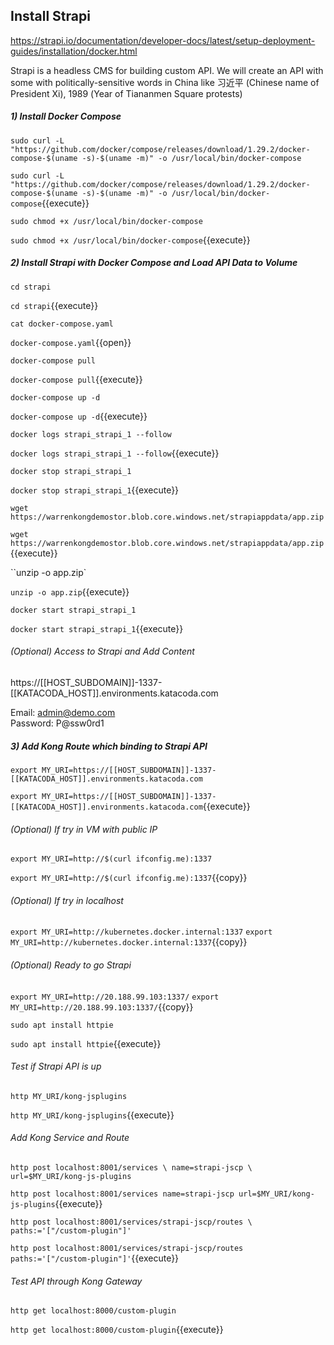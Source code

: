 ## Install Strapi
https://strapi.io/documentation/developer-docs/latest/setup-deployment-guides/installation/docker.html

Strapi is a headless CMS for building custom API. We will create an API with some with politically-sensitive words in China like 习近平 (Chinese name of President Xi), 1989 (Year of Tiananmen Square protests)

##### 1) Install Docker Compose

``sudo curl -L "https://github.com/docker/compose/releases/download/1.29.2/docker-compose-$(uname -s)-$(uname -m)" -o /usr/local/bin/docker-compose``

`sudo curl -L "https://github.com/docker/compose/releases/download/1.29.2/docker-compose-$(uname -s)-$(uname -m)" -o /usr/local/bin/docker-compose`{{execute}}

``sudo chmod +x /usr/local/bin/docker-compose``

`sudo chmod +x /usr/local/bin/docker-compose`{{execute}}

##### 2) Install Strapi with Docker Compose and Load API Data to Volume

``cd strapi``

`cd strapi`{{execute}}

``cat docker-compose.yaml``

`docker-compose.yaml`{{open}}

``docker-compose pull``

`docker-compose pull`{{execute}}

``docker-compose up -d``

`docker-compose up -d`{{execute}}

``docker logs strapi_strapi_1 --follow``

`docker logs strapi_strapi_1 --follow`{{execute}}

``docker stop strapi_strapi_1``

`docker stop strapi_strapi_1`{{execute}}

``wget https://warrenkongdemostor.blob.core.windows.net/strapiappdata/app.zip``

`wget https://warrenkongdemostor.blob.core.windows.net/strapiappdata/app.zip`{{execute}}

``unzip -o app.zip`

`unzip -o app.zip`{{execute}}

``docker start strapi_strapi_1``

`docker start strapi_strapi_1`{{execute}}

###### (Optional) Access to Strapi and Add Content

https://[[HOST_SUBDOMAIN]]-1337-[[KATACODA_HOST]].environments.katacoda.com

Email: admin@demo.com   
Password: P@ssw0rd1

##### 3) Add Kong Route which binding to Strapi API

``export MY_URI=https://[[HOST_SUBDOMAIN]]-1337-[[KATACODA_HOST]].environments.katacoda.com``

`export MY_URI=https://[[HOST_SUBDOMAIN]]-1337-[[KATACODA_HOST]].environments.katacoda.com`{{execute}}

###### (Optional) If try in VM with public IP

``export MY_URI=http://$(curl ifconfig.me):1337``

`export MY_URI=http://$(curl ifconfig.me):1337`{{copy}}

###### (Optional) If try in localhost

``export MY_URI=http://kubernetes.docker.internal:1337``
`export MY_URI=http://kubernetes.docker.internal:1337`{{copy}}

###### (Optional) Ready to go Strapi
``export MY_URI=http://20.188.99.103:1337/``
`export MY_URI=http://20.188.99.103:1337/`{{copy}}

``sudo apt install httpie``

`sudo apt install httpie`{{execute}}

###### Test if Strapi API is up

``http MY_URI/kong-jsplugins``

`http MY_URI/kong-jsplugins`{{execute}}

###### Add Kong Service and Route

``http post localhost:8001/services \
name=strapi-jscp \
url=$MY_URI/kong-js-plugins``

`http post localhost:8001/services name=strapi-jscp url=$MY_URI/kong-js-plugins`{{execute}}

``http post localhost:8001/services/strapi-jscp/routes \
paths:='["/custom-plugin"]'``

`http post localhost:8001/services/strapi-jscp/routes paths:='["/custom-plugin"]'`{{execute}}

###### Test API through Kong Gateway

``http get localhost:8000/custom-plugin``

`http get localhost:8000/custom-plugin`{{execute}}
